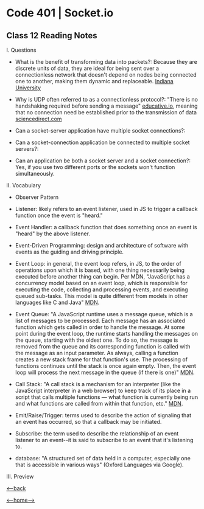 # Code 401 | Socket.io

## Class 12 Reading Notes

I. Questions

- What is the benefit of transforming data into packets?: Because they are discrete units of data, they are ideal for being sent over a connectionless network that doesn't depend on nodes being connected one to another, making them dynamic and replaceable. [Indiana University](https://kb.iu.edu/d/anyq)

- Why is UDP often referred to as a connectionless protocol?: "There is no handshaking required before sending a message" [educative.io](https://www.educative.io/edpresso/what-is-udp), meaning that no connection need be established prior to the transmission of data [sciencedirect.com](https://www.sciencedirect.com/topics/computer-science/connectionless-protocol#:~:text=DNS%2C%20TFTP%2C%20and%20many%20other,the%20payload%20is%20not%20corrupted.)

- Can a socket-server application have multiple socket connections?:

- Can a socket-connection application be connected to multiple socket servers?:

- Can an application be both a socket server and a socket connection?: Yes, if you use two different ports or the sockets won't function simultaneously.

II. Vocabulary

- Observer Pattern

- Listener: likely refers to an event listener, used in JS to trigger a callback function once the event is "heard."

- Event Handler: a callback function that does something once an event is "heard" by the above listener.

- Event-Driven Programming: design and architecture of software with events as the guiding and driving principle.

- Event Loop: in general, the event loop refers, in JS, to the order of operations upon which it is based, with one thing necessarily being executed before another thing can begin. Per MDN, "JavaScript has a concurrency model based on an event loop, which is responsible for executing the code, collecting and processing events, and executing queued sub-tasks. This model is quite different from models in other languages like C and Java" [MDN](https://developer.mozilla.org/en-US/docs/Web/JavaScript/EventLoop).

- Event Queue: "A JavaScript runtime uses a message queue, which is a list of messages to be processed. Each message has an associated function which gets called in order to handle the message. At some point during the event loop, the runtime starts handling the messages on the queue, starting with the oldest one. To do so, the message is removed from the queue and its corresponding function is called with the message as an input parameter. As always, calling a function creates a new stack frame for that function's use. The processing of functions continues until the stack is once again empty. Then, the event loop will process the next message in the queue (if there is one)" [MDN](https://developer.mozilla.org/en-US/docs/Web/JavaScript/EventLoop).

- Call Stack: "A call stack is a mechanism for an interpreter (like the JavaScript interpreter in a web browser) to keep track of its place in a script that calls multiple functions — what function is currently being run and what functions are called from within that function, etc." [MDN](https://developer.mozilla.org/en-US/docs/Glossary/Call_stack).

- Emit/Raise/Trigger: terms used to describe the action of signaling that an event has occurred, so that a callback may be initiated.

- Subscribe: the term used to describe the relationship of an event listener to an event--it is said to subscribe to an event that it's listening to.

- database: "A structured set of data held in a computer, especially one that is accessible in various ways" (Oxford Languages via Google).

III. Preview



[<--back](401week1.md)

[<--home-->](../../README.md)
